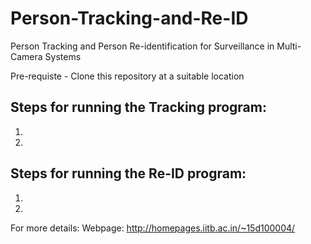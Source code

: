 # Person-Tracking-and-Re-ID
Person Tracking and Person Re-identification for Surveillance in Multi-Camera Systems

Pre-requiste - Clone this repository at a suitable location

## Steps for running the Tracking program:
1.
2.

## Steps for running the Re-ID program:
1.
2.


For more details:
Webpage: http://homepages.iitb.ac.in/~15d100004/
